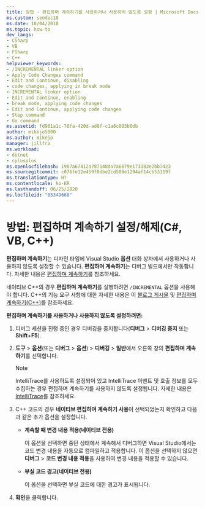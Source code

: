 ```yaml
---
title: 방법 - 편집하며 계속하기를 사용하거나 사용하지 않도록 설정 | Microsoft Docs
ms.custom: seodec18
ms.date: 10/04/2018
ms.topic: how-to
dev_langs:
- CSharp
- VB
- FSharp
- C++
helpviewer_keywords:
- /INCREMENTAL linker option
- Apply Code Changes command
- Edit and Continue, disabling
- code changes, applying in break mode
- INCREMENTAL linker option
- Edit and Continue, enabling
- break mode, applying code changes
- Edit and Continue, applying code changes
- Step command
- Go command
ms.assetid: fd961a1c-76fa-420d-ad8f-c1a6c003b0db
author: mikejo5000
ms.author: mikejo
manager: jillfra
ms.workload:
- dotnet
- cplusplus
ms.openlocfilehash: 1907a67412a787148da7a6679e173383e2bb7423
ms.sourcegitcommit: c076fe12e459f0dbe2cd508e1294af14cb53119f
ms.translationtype: HT
ms.contentlocale: ko-KR
ms.lasthandoff: 06/25/2020
ms.locfileid: "85349668"
---
```

# <a name="how-to-enable-and-disable-edit-and-continue-c-vb-c"></a>방법: 편집하며 계속하기 설정/해제(C#, VB, C++)

**편집하며 계속하기**는 디자인 타임에 Visual Studio **옵션** 대화 상자에서 사용하거나 사용하지 않도록 설정할 수 있습니다. **편집하며 계속하기**는 디버그 빌드에서만 작동합니다. 자세한 내용은 [편집하며 계속하기](../debugger/edit-and-continue.md)를 참조하세요.

네이티브 C++의 경우 **편집하며 계속하기**를 실행하려면 `/INCREMENTAL` 옵션을 사용해야 합니다. C++의 기능 요구 사항에 대한 자세한 내용은 이 [블로그 게시물](https://devblogs.microsoft.com/cppblog/c-edit-and-continue-in-visual-studio-2015-update-3/) 및 [편집하며 계속하기(C++)](../debugger/edit-and-continue-visual-cpp.md)를 참조하세요.

**편집하며 계속하기를 사용하거나 사용하지 않도록 설정하려면:**

1. 디버그 세션을 진행 중인 경우 디버깅을 중지합니다(**디버그** > **디버깅 중지** 또는 **Shift**+**F5**).

1. **도구** > **옵션**(또는 **디버그** > **옵션**) > **디버깅** > **일반**에서 오른쪽 창의 **편집하며 계속하기**를 선택합니다.

    > [!NOTE]
    > IntelliTrace를 사용하도록 설정되어 있고 IntelliTrace 이벤트 및 호출 정보를 모두 수집하는 경우 편집하며 계속하기를 사용하지 않도록 설정됩니다. 자세한 내용은 [IntelliTrace](../debugger/intellitrace.md)를 참조하세요.

1. C++ 코드의 경우 **네이티브 편집하며 계속하기 사용**이 선택되었는지 확인하고 다음과 같은 추가 옵션을 설정합니다.
    - **계속할 때 변경 내용 적용(네이티브 전용)**

      이 옵션을 선택하면 중단 상태에서 계속해서 디버그하면 Visual Studio에서는 코드 변경 내용을 자동으로 컴파일하고 적용합니다. 이 옵션을 선택하지 않으면 **디버그** > **코드 변경 내용 적용**을 사용하여 변경 내용을 적용할 수 있습니다.

    - **부실 코드 경고(네이티브 전용)**

      이 옵션을 선택하면 부실 코드에 대한 경고가 표시됩니다.

1. **확인**을 클릭합니다.
